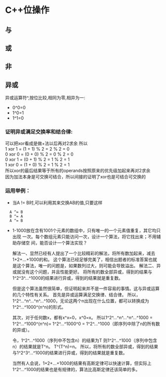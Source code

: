 # C++位操作

## 与

## 或

## 非

## 异或
异或运算符^,按位比较,相同为零,相异为一:
* 0^0=0
* 1^0=1 
* 1^1=0  
 

### 证明异或满足交换率和结合律:  
可以把xor看成是做+法以后再对2求余
所以  
1 xor 1 = (1 + 1) % 2 = 2 % 2 = 0  
0 xor 0 = (0 + 0) % 2 = 0 % 2 = 0  
0 xor 1 = (0 + 1) % 2 = 1 % 2 = 1  
1 xor 0 = (1 + 0) % 2 = 1 % 2 = 1  
所以xor的最后结果等于所有的operands按照原来的优先级加起来再对2求余  
因为加法本身是可交换可结合，所以间接的证明了xor也是可结合可交换的  




### 运用举例：
* 当A != B时,可以利用其来交换AB的值,只要这样
```
  A ^= B
  B ^= A
  A ^= B
```  


* 1-1000放在含有1001个元素的数组中，只有唯一的一个元素值重复，其它均只出现
  一次。每个数组元素只能访问一次，设计一个算法，将它找出来；不用辅助存储空
  间，能否设计一个算法实现？

  解法一、显然已经有人提出了一个比较精彩的解法，将所有数加起来，减去1+2+...+1000的和。
  这个算法已经足够完美了，相信出题者的标准答案也就是这个算法，唯一的问题是，如果数列过大，则可能会导致溢出。
  解法二、异或就没有这个问题，并且性能更好。
  将所有的数全部异或，得到的结果与1^2^3^...^1000的结果进行异或，得到的结果就是重复数。

  但是这个算法虽然很简单，但证明起来并不是一件容易的事情。这与异或运算的几个特性有关系。
  首先是异或运算满足交换律、结合律。
  所以，1^2^...^n^...^n^...^1000，无论这两个n出现在什么位置，都可以转换成为1^2^...^1000^(n^n)的形式。

  其次，对于任何数x，都有x^x=0，x^0=x。
  所以1^2^...^n^...^n^...^1000 = 1^2^...^1000^(n^n)= 1^2^...^1000^0 = 1^2^...^1000（即序列中除了n的所有数的异或）。

  令，1^2^...^1000（序列中不包含n）的结果为T
  则1^2^...^1000（序列中包含n）的结果就是T^n。
  T^(T^n)=n。
  所以，将所有的数全部异或，得到的结果与1^2^3^...^1000的结果进行异或，得到的结果就是重复数。

  当然有人会说，1+2+...+1000的结果有高斯定律可以快速计算，但实际上1^2^...^1000的结果也是有规律的，算法比高斯定律还该简单的多。
